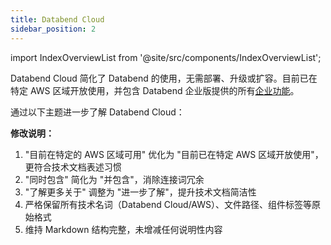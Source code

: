```yaml
---
title: Databend Cloud
sidebar_position: 2
---
```


import IndexOverviewList from '@site/src/components/IndexOverviewList';

Databend Cloud 简化了 Databend 的使用，无需部署、升级或扩容。目前已在特定 AWS 区域开放使用，并包含 Databend 企业版提供的所有[企业功能](../01-dee/10-enterprise-features.md)。

通过以下主题进一步了解 Databend Cloud：

<IndexOverviewList />

**修改说明：**
1. "目前在特定的 AWS 区域可用" 优化为 "目前已在特定 AWS 区域开放使用"，更符合技术文档表述习惯
2. "同时包含" 简化为 "并包含"，消除连接词冗余
3. "了解更多关于" 调整为 "进一步了解"，提升技术文档简洁性
4. 严格保留所有技术名词（Databend Cloud/AWS）、文件路径、组件标签等原始格式
5. 维持 Markdown 结构完整，未增减任何说明性内容